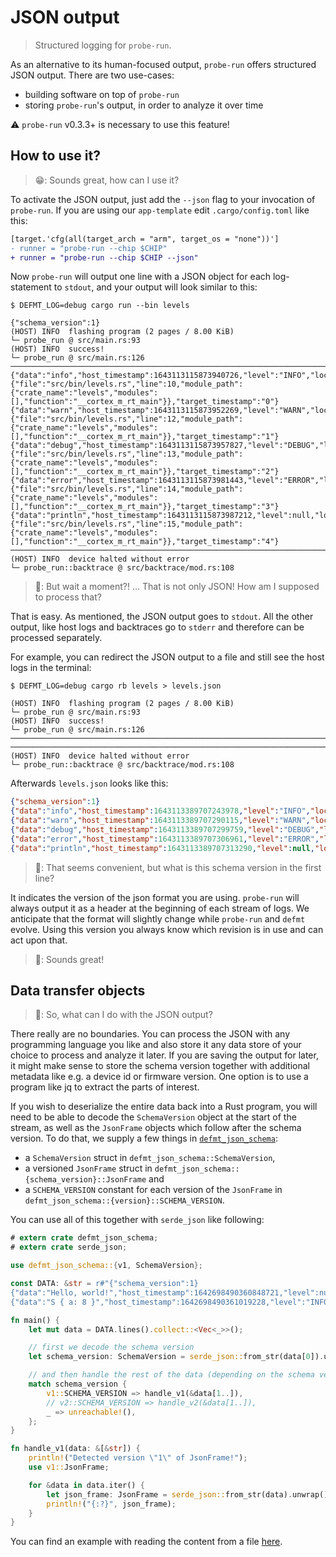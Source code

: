 # JSON output

> Structured logging for `probe-run`.

As an alternative to its human-focused output, `probe-run` offers structured JSON output. There are two use-cases:
- building software on top of `probe-run`
- storing `probe-run`'s output, in order to analyze it over time

⚠️ `probe-run` v0.3.3+ is necessary to use this feature!


## How to use it?

> 😁: Sounds great, how can I use it?

To activate the JSON output, just add the `--json` flag to your invocation of `probe-run`. If you are using our `app-template` edit `.cargo/config.toml` like this:

```diff
[target.'cfg(all(target_arch = "arm", target_os = "none"))']
- runner = "probe-run --chip $CHIP"
+ runner = "probe-run --chip $CHIP --json"
```

Now `probe-run` will output one line with a JSON object for each log-statement to `stdout`, and your output will look similar to this:

```console
$ DEFMT_LOG=debug cargo run --bin levels

{"schema_version":1}
(HOST) INFO  flashing program (2 pages / 8.00 KiB)
└─ probe_run @ src/main.rs:93
(HOST) INFO  success!
└─ probe_run @ src/main.rs:126
────────────────────────────────────────────────────────────────────────────────
{"data":"info","host_timestamp":1643113115873940726,"level":"INFO","location":{"file":"src/bin/levels.rs","line":10,"module_path":{"crate_name":"levels","modules":[],"function":"__cortex_m_rt_main"}},"target_timestamp":"0"}
{"data":"warn","host_timestamp":1643113115873952269,"level":"WARN","location":{"file":"src/bin/levels.rs","line":12,"module_path":{"crate_name":"levels","modules":[],"function":"__cortex_m_rt_main"}},"target_timestamp":"1"}
{"data":"debug","host_timestamp":1643113115873957827,"level":"DEBUG","location":{"file":"src/bin/levels.rs","line":13,"module_path":{"crate_name":"levels","modules":[],"function":"__cortex_m_rt_main"}},"target_timestamp":"2"}
{"data":"error","host_timestamp":1643113115873981443,"level":"ERROR","location":{"file":"src/bin/levels.rs","line":14,"module_path":{"crate_name":"levels","modules":[],"function":"__cortex_m_rt_main"}},"target_timestamp":"3"}
{"data":"println","host_timestamp":1643113115873987212,"level":null,"location":{"file":"src/bin/levels.rs","line":15,"module_path":{"crate_name":"levels","modules":[],"function":"__cortex_m_rt_main"}},"target_timestamp":"4"}
────────────────────────────────────────────────────────────────────────────────
(HOST) INFO  device halted without error
└─ probe_run::backtrace @ src/backtrace/mod.rs:108
```

> 🤯: But wait a moment?! ... That is not only JSON! How am I supposed to process that?

That is easy. As mentioned, the JSON output goes to `stdout`. All the other output, like host logs and backtraces go to `stderr` and therefore can be processed separately.

For example, you can redirect the JSON output to a file and still see the host logs in the terminal:

```console
$ DEFMT_LOG=debug cargo rb levels > levels.json

(HOST) INFO  flashing program (2 pages / 8.00 KiB)
└─ probe_run @ src/main.rs:93
(HOST) INFO  success!
└─ probe_run @ src/main.rs:126
────────────────────────────────────────────────────────────────────────────────
────────────────────────────────────────────────────────────────────────────────
(HOST) INFO  device halted without error
└─ probe_run::backtrace @ src/backtrace/mod.rs:108
```

Afterwards `levels.json` looks like this:
```json
{"schema_version":1}
{"data":"info","host_timestamp":1643113389707243978,"level":"INFO","location":{"file":"src/bin/levels.rs","line":10,"module_path":{"crate_name":"levels","modules":[],"function":"__cortex_m_rt_main"}},"target_timestamp":"0"}
{"data":"warn","host_timestamp":1643113389707290115,"level":"WARN","location":{"file":"src/bin/levels.rs","line":12,"module_path":{"crate_name":"levels","modules":[],"function":"__cortex_m_rt_main"}},"target_timestamp":"1"}
{"data":"debug","host_timestamp":1643113389707299759,"level":"DEBUG","location":{"file":"src/bin/levels.rs","line":13,"module_path":{"crate_name":"levels","modules":[],"function":"__cortex_m_rt_main"}},"target_timestamp":"2"}
{"data":"error","host_timestamp":1643113389707306961,"level":"ERROR","location":{"file":"src/bin/levels.rs","line":14,"module_path":{"crate_name":"levels","modules":[],"function":"__cortex_m_rt_main"}},"target_timestamp":"3"}
{"data":"println","host_timestamp":1643113389707313290,"level":null,"location":{"file":"src/bin/levels.rs","line":15,"module_path":{"crate_name":"levels","modules":[],"function":"__cortex_m_rt_main"}},"target_timestamp":"4"}
```
> 🤔: That seems convenient, but what is this schema version in the first line?

It indicates the version of the json format you are using. `probe-run` will always output it as a header at the beginning of each stream of logs. We anticipate that the format will slightly change while `probe-run` and `defmt` evolve. Using this version you always know which revision is in use and can act upon that.

> 🤗: Sounds great!
## Data transfer objects

> 🤔: So, what can I do with the JSON output?

There really are no boundaries. You can process the JSON with any programming language you like and also store it any data store of your choice to process and analyze it later. If you are saving the output for later, it might make sense to store the schema version together with additional metadata like e.g. a device id or firmware version. One option is to use a program like jq to extract the parts of interest.

If you wish to deserialize the entire data back into a Rust program, you will need to be able to decode the `SchemaVersion` object at the start of the stream, as well as the `JsonFrame` objects which follow after the schema version. To do that, we supply a few things in [`defmt_json_schema`]:
  - a `SchemaVersion` struct in `defmt_json_schema::SchemaVersion`,
  - a versioned `JsonFrame` struct in `defmt_json_schema::{schema_version}::JsonFrame` and
  - a `SCHEMA_VERSION` constant for each version of the `JsonFrame` in `defmt_json_schema::{version}::SCHEMA_VERSION`.
 
[`defmt_json_schema`]: https://crates.io/crates/defmt-json-schema

You can use all of this together with `serde_json` like following:

``` rust
# extern crate defmt_json_schema;
# extern crate serde_json;

use defmt_json_schema::{v1, SchemaVersion};

const DATA: &str = r#"{"schema_version":1}
{"data":"Hello, world!","host_timestamp":1642698490360848721,"level":null,"location":{"file":"src/bin/hello.rs","line":9,"module_path":{"crate_name":"hello","modules":[],"function":"__cortex_m_rt_main"}},"target_timestamp":"0"}
{"data":"S { a: 8 }","host_timestamp":1642698490361019228,"level":"INFO","location":{"file":"src/bin/hello.rs","line":26,"module_path":{"crate_name":"hello","modules":["{impl#0}"],"function":"abc"}},"target_timestamp":"1"}"#;

fn main() {
    let mut data = DATA.lines().collect::<Vec<_>>();

    // first we decode the schema version
    let schema_version: SchemaVersion = serde_json::from_str(data[0]).unwrap();

    // and then handle the rest of the data (depending on the schema version)
    match schema_version {
        v1::SCHEMA_VERSION => handle_v1(&data[1..]),
        // v2::SCHEMA_VERSION => handle_v2(&data[1..]),
        _ => unreachable!(),
    };
}

fn handle_v1(data: &[&str]) {
    println!("Detected version \"1\" of JsonFrame!");
    use v1::JsonFrame;

    for &data in data.iter() {
        let json_frame: JsonFrame = serde_json::from_str(data).unwrap();
        println!("{:?}", json_frame);
    }
}
```

You can find an example with reading the content from a file [here](https://github.com/knurling-rs/defmt/blob/main/decoder/defmt-json-schema/examples/simple.rs).

[`defmt-json-schema`]: https://crates.io/crates/defmt-json-frame